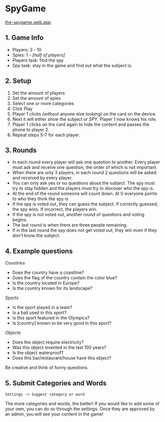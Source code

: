# SpyGame

[the-spygame.web.app](https://the-spygame.web.app)

## 1. Game Info

- Players: 3 - 10
- Spies: 1 - _[half of players]_
- Players task: find the spy
- Spy task: stay in the game and find out what the subject is.

## 2. Setup

1. Set the amount of players
2. Set the amount of spies
3. Select one or more categories
4. Click Play
5. Player 1 clicks (without anyone else looking) on the card on the device.
6. Next it will either show the subject or _SPY_. Player 1 now knows his role.
7. Player 1 clicks on the card again to hide the content and passes the phone to player 2.
8. Repeat steps 5-7 for each player.

## 3. Rounds

- In each round every player will ask one question to another. Every player must ask and receive one question, the order
  of which is not important.
- When there are only 3 players, in each round 2 questions will be asked and received by every player.
- You can only ask yes or no questions about the subject. The spy must try to stay hidden and the players must try to
  discover who the spy is.
- At the end of the round someone will count down. At 0 everyone points to who they think the spy is.
- If the spy is voted out, they can guess the subject. If correctly guessed, the spy wins. If incorrect, the players
  win.
- If the spy is not voted out, another round of questions and voting begins.
- The last round is when there are three people remaining.
- If in the last round the spy does not get voted out, they win even if they don't know the subject.

## 4. Example questions

_Countries_

- Does the country have a coastline?
- Does the flag of the country contain the color blue?
- Is the country located in Europe?
- Is the country known for its landscape?

_Sports_

- Is the sport played in a team?
- Is a ball used in this sport?
- Is this sport featured in the Olympics?
- Is [country] known to be very good in this sport?

_Objects_

- Does the object require electricity?
- Was this object invented in the last 100 years?
- Is the object waterproof?
- Does this bar/restaurant/house have this object?

Be creative and think of funny questions.

## 5. Submit Categories and Words

`Settings -> Suggest category or word`

The more categories and words, the better! If you would like to add some of your own, you can do so through the
settings. Once they are approved by an admin, you will see your content in the game!
